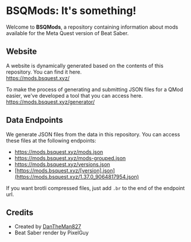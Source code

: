 # BSQMods: It's something!
Welcome to **BSQMods**, a repository containing information about mods available for the Meta Quest version of Beat Saber.

## Website
A website is dynamically generated based on the contents of this repository. You can find it here.  
https://mods.bsquest.xyz/

To make the process of generating and submitting JSON files for a QMod easier, we've developed a tool that you can access here.  
https://mods.bsquest.xyz/generator/

## Data Endpoints
We generate JSON files from the data in this repository. You can access these files at the following endpoints:

- https://mods.bsquest.xyz/mods.json
- https://mods.bsquest.xyz/mods-grouped.json
- https://mods.bsquest.xyz/versions.json
- [https://mods.bsquest.xyz/[version].json](https://mods.bsquest.xyz/1.37.0_9064817954.json)

If you want brotli compressed files, just add `.br` to the end of the endpoint url.

## Credits
- Created by [DanTheMan827](https://github.com/DanTheMan827)
- Beat Saber render by PixelGuy
